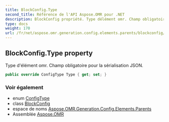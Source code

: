 ```yaml
---
title: BlockConfig.Type
second_title: Référence de l'API Aspose.OMR pour .NET
description: BlockConfig propriété. Type délément omr. Champ obligatoire pour la sérialisation JSON.
type: docs
weight: 170
url: /fr/net/aspose.omr.generation.config.elements.parents/blockconfig/type/
---
```

## BlockConfig.Type property

Type d'élément omr. Champ obligatoire pour la sérialisation JSON.

```csharp
public override ConfigType Type { get; set; }
```

### Voir également

* enum [ConfigType](../../../aspose.omr.generation.config.enums/configtype/)
* class [BlockConfig](../)
* espace de noms [Aspose.OMR.Generation.Config.Elements.Parents](../../blockconfig/)
* Assemblée [Aspose.OMR](../../../)


